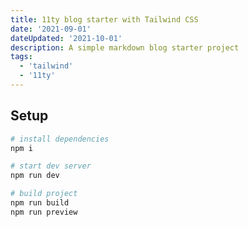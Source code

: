 ```yaml
---
title: 11ty blog starter with Tailwind CSS
date: '2021-09-01'
dateUpdated: '2021-10-01'
description: A simple markdown blog starter project
tags:
  - 'tailwind'
  - '11ty'
---
```


## Setup

```bash
# install dependencies
npm i

# start dev server
npm run dev

# build project
npm run build
npm run preview
```
